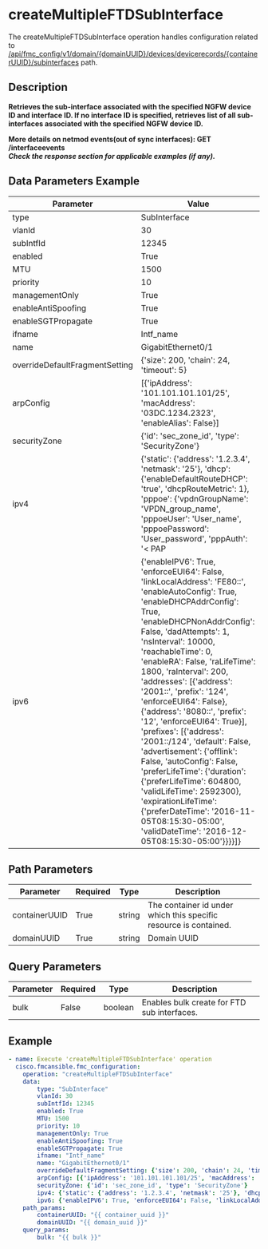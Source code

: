 # createMultipleFTDSubInterface

The createMultipleFTDSubInterface operation handles configuration related to [/api/fmc_config/v1/domain/{domainUUID}/devices/devicerecords/{containerUUID}/subinterfaces](/paths//api/fmc_config/v1/domain/{domain_uuid}/devices/devicerecords/{container_uuid}/subinterfaces.md) path.&nbsp;
## Description
**Retrieves the sub-interface associated with the specified NGFW device ID and interface ID. If no interface ID is specified, retrieves list of all sub-interfaces associated with the specified NGFW device ID. <div class="alert alert-warning">More details on netmod events(out of sync interfaces):<b> GET /interfaceevents</b></div> _Check the response section for applicable examples (if any)._**

## Data Parameters Example
| Parameter | Value |
| --------- | -------- |
| type | SubInterface |
| vlanId | 30 |
| subIntfId | 12345 |
| enabled | True |
| MTU | 1500 |
| priority | 10 |
| managementOnly | True |
| enableAntiSpoofing | True |
| enableSGTPropagate | True |
| ifname | Intf_name |
| name | GigabitEthernet0/1 |
| overrideDefaultFragmentSetting | {'size': 200, 'chain': 24, 'timeout': 5} |
| arpConfig | [{'ipAddress': '101.101.101.101/25', 'macAddress': '03DC.1234.2323', 'enableAlias': False}] |
| securityZone | {'id': 'sec_zone_id', 'type': 'SecurityZone'} |
| ipv4 | {'static': {'address': '1.2.3.4', 'netmask': '25'}, 'dhcp': {'enableDefaultRouteDHCP': 'true', 'dhcpRouteMetric': 1}, 'pppoe': {'vpdnGroupName': 'VPDN_group_name', 'pppoeUser': 'User_name', 'pppoePassword': 'User_password', 'pppAuth': '< PAP | CHAP | MSCHAP>', 'pppoeRouteMetric': 1, 'enableRouteSettings': True, 'ipAddress': '1.2.3.4/25', 'storeCredsInFlash': False}} |
| ipv6 | {'enableIPV6': True, 'enforceEUI64': False, 'linkLocalAddress': 'FE80::', 'enableAutoConfig': True, 'enableDHCPAddrConfig': True, 'enableDHCPNonAddrConfig': False, 'dadAttempts': 1, 'nsInterval': 10000, 'reachableTime': 0, 'enableRA': False, 'raLifeTime': 1800, 'raInterval': 200, 'addresses': [{'address': '2001::', 'prefix': '124', 'enforceEUI64': False}, {'address': '8080::', 'prefix': '12', 'enforceEUI64': True}], 'prefixes': [{'address': '2001::/124', 'default': False, 'advertisement': {'offlink': False, 'autoConfig': False, 'preferLifeTime': {'duration': {'preferLifeTime': 604800, 'validLifeTime': 2592300}, 'expirationLifeTime': {'preferDateTime': '2016-11-05T08:15:30-05:00', 'validDateTime': '2016-12-05T08:15:30-05:00'}}}}]} |

## Path Parameters
| Parameter | Required | Type | Description |
| --------- | -------- | ---- | ----------- |
| containerUUID | True | string <td colspan=3> The container id under which this specific resource is contained. |
| domainUUID | True | string <td colspan=3> Domain UUID |

## Query Parameters
| Parameter | Required | Type | Description |
| --------- | -------- | ---- | ----------- |
| bulk | False | boolean <td colspan=3> Enables bulk create for FTD sub interfaces. |

## Example
```yaml
- name: Execute 'createMultipleFTDSubInterface' operation
  cisco.fmcansible.fmc_configuration:
    operation: "createMultipleFTDSubInterface"
    data:
        type: "SubInterface"
        vlanId: 30
        subIntfId: 12345
        enabled: True
        MTU: 1500
        priority: 10
        managementOnly: True
        enableAntiSpoofing: True
        enableSGTPropagate: True
        ifname: "Intf_name"
        name: "GigabitEthernet0/1"
        overrideDefaultFragmentSetting: {'size': 200, 'chain': 24, 'timeout': 5}
        arpConfig: [{'ipAddress': '101.101.101.101/25', 'macAddress': '03DC.1234.2323', 'enableAlias': False}]
        securityZone: {'id': 'sec_zone_id', 'type': 'SecurityZone'}
        ipv4: {'static': {'address': '1.2.3.4', 'netmask': '25'}, 'dhcp': {'enableDefaultRouteDHCP': 'true', 'dhcpRouteMetric': 1}, 'pppoe': {'vpdnGroupName': 'VPDN_group_name', 'pppoeUser': 'User_name', 'pppoePassword': 'User_password', 'pppAuth': '< PAP | CHAP | MSCHAP>', 'pppoeRouteMetric': 1, 'enableRouteSettings': True, 'ipAddress': '1.2.3.4/25', 'storeCredsInFlash': False}}
        ipv6: {'enableIPV6': True, 'enforceEUI64': False, 'linkLocalAddress': 'FE80::', 'enableAutoConfig': True, 'enableDHCPAddrConfig': True, 'enableDHCPNonAddrConfig': False, 'dadAttempts': 1, 'nsInterval': 10000, 'reachableTime': 0, 'enableRA': False, 'raLifeTime': 1800, 'raInterval': 200, 'addresses': [{'address': '2001::', 'prefix': '124', 'enforceEUI64': False}, {'address': '8080::', 'prefix': '12', 'enforceEUI64': True}], 'prefixes': [{'address': '2001::/124', 'default': False, 'advertisement': {'offlink': False, 'autoConfig': False, 'preferLifeTime': {'duration': {'preferLifeTime': 604800, 'validLifeTime': 2592300}, 'expirationLifeTime': {'preferDateTime': '2016-11-05T08:15:30-05:00', 'validDateTime': '2016-12-05T08:15:30-05:00'}}}}]}
    path_params:
        containerUUID: "{{ container_uuid }}"
        domainUUID: "{{ domain_uuid }}"
    query_params:
        bulk: "{{ bulk }}"

```